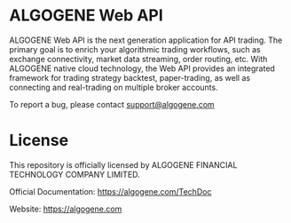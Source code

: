 # ALGOGENE Web API
ALGOGENE Web API is the next generation application for API trading. The primary goal is to enrich your algorithmic trading workflows, such as exchange connectivity, market data streaming, order routing, etc. With ALGOGENE native cloud technology, the Web API provides an integrated framework for trading strategy backtest, paper-trading, as well as connecting and real-trading on multiple broker accounts. 

To report a bug, please contact support@algogene.com





# License
This repository is officially licensed by ALGOGENE FINANCIAL TECHNOLOGY COMPANY LIMITED.

Official Documentation: https://algogene.com/TechDoc

Website: https://algogene.com
